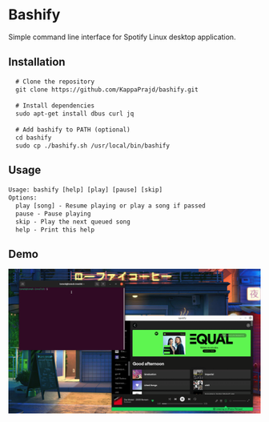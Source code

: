 # Bashify

Simple command line interface for Spotify Linux desktop application.


## Installation

```
  # Clone the repository
  git clone https://github.com/KappaPrajd/bashify.git

  # Install dependencies
  sudo apt-get install dbus curl jq

  # Add bashify to PATH (optional)
  cd bashify
  sudo cp ./bashify.sh /usr/local/bin/bashify
```
    
## Usage

```
Usage: bashify [help] [play] [pause] [skip]
Options:
  play [song] - Resume playing or play a song if passed
  pause - Pause playing
  skip - Play the next queued song
  help - Print this help
```


## Demo

![demo](docs/demo.gif)
